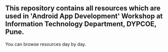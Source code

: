 ## This repository contains all resources which are used in 'Android App Development' Workshop at Information Technology Department, DYPCOE, Pune.

You can browse resources day by day.
